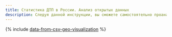 ```yaml
---
title: Статистика ДТП в России. Анализ открытых данных
description: Следуя данной инструкции, вы сможете самостоятельно проанализировать информацию о ДТП в России на основе открытых данных по дорожно-транспортным происшествиям.
---
```


{% include [data-from-csv-geo-visualization](../../_tutorials/datalens/data-from-csv-geo-visualization.md) %}
